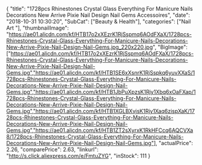 {
	"title": "1728pcs Rhinestones Crystal Glass Everything For Manicure Nails Decorations New Arrive Pixie Nail Design Nail Gems Accessoires",
	"date": "2018-10-31 10:30:20",
	"SubCat": ["Beauty & Health"],
	"categories": ["Nail Art "],
	"thumbnailImage": "https://ae01.alicdn.com/kf/HTB17o2xXEzrK1RjSspmq6AOdFXaX/1728pcs-Rhinestones-Crystal-Glass-Everything-For-Manicure-Nails-Decorations-New-Arrive-Pixie-Nail-Design-Nail-Gems.jpg_220x220.jpg",
	"BigImage": ["https://ae01.alicdn.com/kf/HTB17o2xXEzrK1RjSspmq6AOdFXaX/1728pcs-Rhinestones-Crystal-Glass-Everything-For-Manicure-Nails-Decorations-New-Arrive-Pixie-Nail-Design-Nail-Gems.jpg","https://ae01.alicdn.com/kf/HTB1SE6xXsnrK1RjSspkq6yuvXXaS/1728pcs-Rhinestones-Crystal-Glass-Everything-For-Manicure-Nails-Decorations-New-Arrive-Pixie-Nail-Design-Nail-Gems.jpg","https://ae01.alicdn.com/kf/HTB1JbPuXpzsK1Rjy1Xbq6xOaFXap/1728pcs-Rhinestones-Crystal-Glass-Everything-For-Manicure-Nails-Decorations-New-Arrive-Pixie-Nail-Design-Nail-Gems.jpg","https://ae01.alicdn.com/kf/HTB1XGLBXvjsK1Rjy1Xaq6zispXaK/1728pcs-Rhinestones-Crystal-Glass-Everything-For-Manicure-Nails-Decorations-New-Arrive-Pixie-Nail-Design-Nail-Gems.jpg","https://ae01.alicdn.com/kf/HTB1ZT2sXyrxK1RkHFCcq6AQCVXa8/1728pcs-Rhinestones-Crystal-Glass-Everything-For-Manicure-Nails-Decorations-New-Arrive-Pixie-Nail-Design-Nail-Gems.jpg"],
	"actualPrice": 2.26,
	"comparePrice": 2.63,
	"linkurl": "http://s.click.aliexpress.com/e/FmtuZYG",
	"inStock": 111
}
